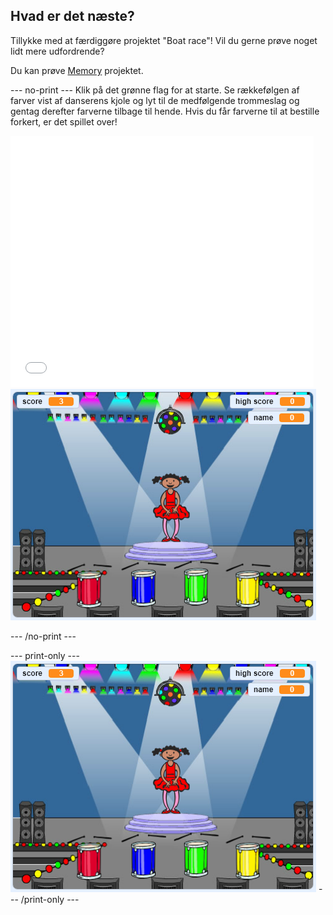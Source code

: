 ## Hvad er det næste?

Tillykke med at færdiggøre projektet "Boat race"! Vil du gerne prøve noget lidt mere udfordrende?

Du kan prøve [Memory](https://projects.raspberrypi.org/en/projects/memory?utm_source=pathway&utm_medium=whatnext&utm_campaign=projects) projektet.

\--- no-print \--- Klik på det grønne flag for at starte. Se rækkefølgen af farver vist af danserens kjole og lyt til de medfølgende trommeslag og gentag derefter farverne tilbage til hende. Hvis du får farverne til at bestille forkert, er det spillet over!

<div class="scratch-preview">
  <iframe allowtransparency="true" width="485" height="402" src="//scratch.mit.edu/projects/embed/284452634/?autostart=false" frameborder="0" allowfullscreen scrolling="no" mark="crwd-mark"></iframe> <img src="images/memory-screenshot.png" />
</div>

\--- /no-print \---

\--- print-only \--- ![screenshot of finished game](images/memory-screenshot.png) \--- /print-only \---